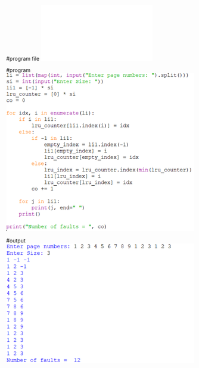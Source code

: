 #program file
![program file](lru.py)

#program
![program](program.PNG)

#output
![output](output.PNG)
